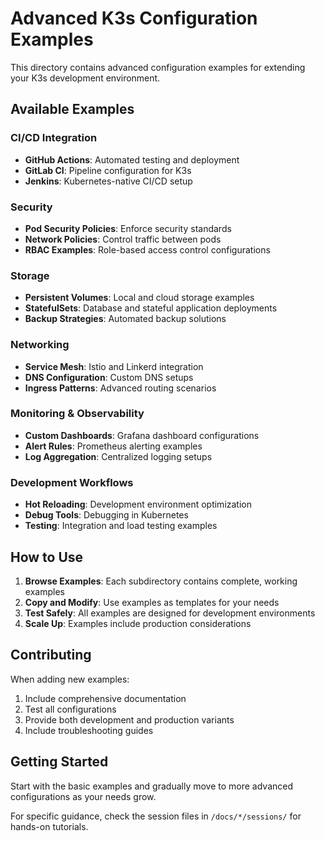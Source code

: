 # Advanced K3s Configuration Examples

This directory contains advanced configuration examples for extending your K3s development environment.

## Available Examples

### CI/CD Integration
- **GitHub Actions**: Automated testing and deployment
- **GitLab CI**: Pipeline configuration for K3s
- **Jenkins**: Kubernetes-native CI/CD setup

### Security
- **Pod Security Policies**: Enforce security standards
- **Network Policies**: Control traffic between pods
- **RBAC Examples**: Role-based access control configurations

### Storage
- **Persistent Volumes**: Local and cloud storage examples
- **StatefulSets**: Database and stateful application deployments
- **Backup Strategies**: Automated backup solutions

### Networking
- **Service Mesh**: Istio and Linkerd integration
- **DNS Configuration**: Custom DNS setups
- **Ingress Patterns**: Advanced routing scenarios

### Monitoring & Observability
- **Custom Dashboards**: Grafana dashboard configurations
- **Alert Rules**: Prometheus alerting examples
- **Log Aggregation**: Centralized logging setups

### Development Workflows
- **Hot Reloading**: Development environment optimization
- **Debug Tools**: Debugging in Kubernetes
- **Testing**: Integration and load testing examples

## How to Use

1. **Browse Examples**: Each subdirectory contains complete, working examples
2. **Copy and Modify**: Use examples as templates for your needs
3. **Test Safely**: All examples are designed for development environments
4. **Scale Up**: Examples include production considerations

## Contributing

When adding new examples:
1. Include comprehensive documentation
2. Test all configurations
3. Provide both development and production variants
4. Include troubleshooting guides

## Getting Started

Start with the basic examples and gradually move to more advanced configurations as your needs grow.

For specific guidance, check the session files in `/docs/*/sessions/` for hands-on tutorials.
